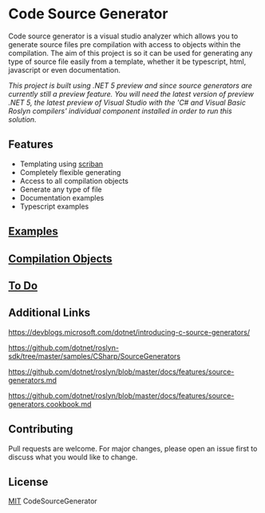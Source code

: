 # Code Source Generator

Code source generator is a visual studio analyzer which allows you to generate source files pre compilation with access to objects within the compilation. The aim of this project is so it can be used for generating any type of source file easily from a template, whether it be typescript, html, javascript or even documentation.

*This project is built using .NET 5 preview and since source generators are currently still a preview feature. You will need the latest version of preview .NET 5, the latest preview of Visual Studio with the 'C# and Visual Basic Roslyn compilers' individual component installed in order to run this solution.*

## Features

- Templating using [scriban](https://github.com/lunet-io/scriban/)
- Completely flexible generating
- Access to all compilation objects
- Generate any type of file
- Documentation examples
- Typescript examples

## [Examples](https://github.com/JoshDiDuca/CodeSourceGenerator/tree/master/examples)
## [Compilation Objects](https://github.com/JoshDiDuca/CodeSourceGenerator/master/OBJECTS.md)
## [To Do](https://github.com/JoshDiDuca/CodeSourceGenerator/blob/master/TODO.md)

## Additional Links

https://devblogs.microsoft.com/dotnet/introducing-c-source-generators/

https://github.com/dotnet/roslyn-sdk/tree/master/samples/CSharp/SourceGenerators

https://github.com/dotnet/roslyn/blob/master/docs/features/source-generators.md

https://github.com/dotnet/roslyn/blob/master/docs/features/source-generators.cookbook.md

## Contributing
Pull requests are welcome. For major changes, please open an issue first to discuss what you would like to change.

## License
[MIT](https://choosealicense.com/licenses/mit/)
CodeSourceGenerator
